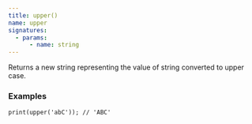 ```yaml
---
title: upper()
name: upper
signatures:
  - params:
      - name: string
---
```


Returns a new string representing the value of string converted to upper case.

### Examples

```scarpet
print(upper('abC')); // 'ABC'
```
